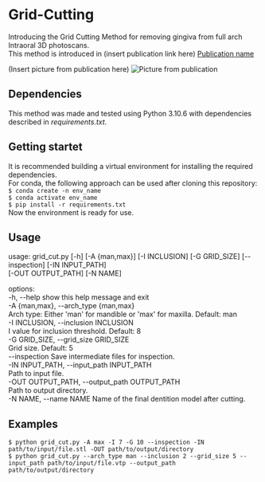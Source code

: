 # Grid-Cutting
Introducing the Grid Cutting Method for removing gingiva from full arch Intraoral 3D photoscans.  
This method is introduced in (insert publication link here) [Publication name](https://where_is.com/publication)  

(Insert picture from publication here) ![Picture from publication](image.jpg)

## Dependencies
This method was made and tested using Python 3.10.6 with dependencies described in *requirements.txt*.

## Getting startet
It is recommended building a virtual environment for installing the required dependencies.  
For conda, the following approach can be used after cloning this repository:  
`$ conda create -n env_name`  
`$ conda activate env_name`  
`$ pip install -r requirements.txt`  
Now the environment is ready for use.  

## Usage 
usage: grid_cut.py [-h] [-A {man,max}] [-I INCLUSION] [-G GRID_SIZE] [--inspection] [-IN INPUT_PATH]  
                   [-OUT OUTPUT_PATH] [-N NAME]
  
options:  
  -h, --help            show this help message and exit  
  -A {man,max}, --arch_type {man,max}  
                        Arch type: Either 'man' for mandible or 'max' for maxilla. Default: man  
  -I INCLUSION, --inclusion INCLUSION  
                        I value for inclusion threshold. Default: 8  
  -G GRID_SIZE, --grid_size GRID_SIZE  
                        Grid size. Default: 5  
  --inspection          Save intermediate files for inspection.  
  -IN INPUT_PATH, --input_path INPUT_PATH  
                        Path to input file.  
  -OUT OUTPUT_PATH, --output_path OUTPUT_PATH  
                        Path to output directory.  
  -N NAME, --name NAME  Name of the final dentition model after cutting.  
  
  ## Examples
  `$ python grid_cut.py -A max -I 7 -G 10 --inspection -IN path/to/input/file.stl -OUT path/to/output/directory`  
  `$ python grid_cut.py --arch_type man --inclusion 2 --grid_size 5 --input_path path/to/input/file.vtp --output_path path/to/output/directory`  
